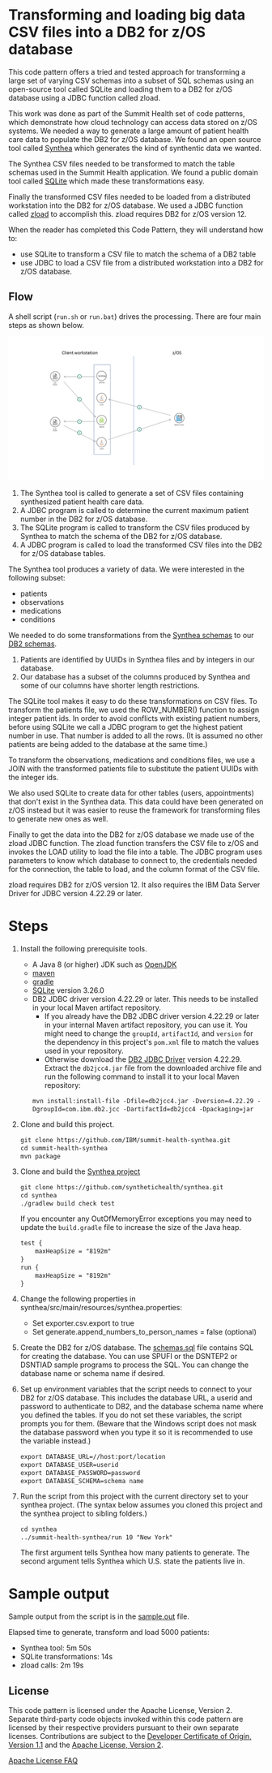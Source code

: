 # Transforming and loading big data CSV files into a DB2 for z/OS database

This code pattern offers a tried and tested approach for transforming a large set of varying CSV schemas into a subset of SQL schemas using an open-source tool called SQLite
and loading them to a DB2 for z/OS database using a JDBC function called zload.

This work was done as part of the Summit Health set of code patterns, which demonstrate how cloud technology can access data stored on z/OS systems.
We needed a way to generate a large amount of patient health care data to populate the DB2 for z/OS database.
We found an open source tool called [Synthea](https://github.com/synthetichealth/synthea/) which generates the kind of synthentic data we wanted.

The Synthea CSV files needed to be transformed to match the table schemas used in the Summit Health application.
We found a public domain tool called [SQLite](https://www.SQLite.org/index.html) which made these transformations easy.

Finally the transformed CSV files needed to be loaded from a distributed workstation into the DB2 for z/OS database.
We used a JDBC function called [zload](https://www.ibm.com/support/knowledgecenter/en/SSEPGG_11.1.0/com.ibm.db2.luw.apdv.java.doc/src/tpc/imjcc_tjv00027.html) to accomplish this.
zload requires DB2 for z/OS version 12.

When the reader has completed this Code Pattern, they will understand how to:

* use SQLite to transform a CSV file to match the schema of a DB2 table
* use JDBC to load a CSV file from a distributed workstation into a DB2 for z/OS database.

## Flow

A shell script (`run.sh` or `run.bat`) drives the processing.  There are four main steps as shown below.

![](doc/source/images/architecture.png)

1. The Synthea tool is called to generate a set of CSV files containing synthesized patient health care data.
2. A JDBC program is called to determine the current maximum patient number in the DB2 for z/OS database.
3. The SQLite program is called to transform the CSV files produced by Synthea to match the schema of the DB2 for z/OS database.
4. A JDBC program is called to load the transformed CSV files into the DB2 for z/OS database tables.

The Synthea tool produces a variety of data.  We were interested in the following subset:
* patients
* observations
* medications
* conditions

We needed to do some transformations from the [Synthea schemas](https://github.com/synthetichealth/synthea/wiki/CSV-File-Data-Dictionary) to our [DB2 schemas](schemas.sql).
1. Patients are identified by UUIDs in Synthea files and by integers in our database.
2. Our database has a subset of the columns produced by Synthea and some of our columns have shorter length restrictions.

The SQLite tool makes it easy to do these transformations on CSV files.
To transform the patients file, we used the ROW_NUMBER() function to assign integer patient ids.
In order to avoid conflicts with existing patient numbers, before using SQLite we call a JDBC program to get the highest patient number in use.
That number is added to all the rows.
(It is assumed no other patients are being added to the database at the same time.)

To transform the observations, medications and conditions files, we use a JOIN with the transformed patients file to substitute the
patient UUIDs with the integer ids.

We also used SQLite to create data for other tables (users, appointments) that don't exist in the Synthea data.
This data could have been generated on z/OS instead but it was easier to reuse the framework for transforming files
to generate new ones as well.

Finally to get the data into the DB2 for z/OS database we made use of the zload JDBC function.
The zload function transfers the CSV file to z/OS and invokes the LOAD utility to load the file into a table.
The JDBC program uses parameters to know which database to connect to, the credentials needed for the connection,
the table to load, and the column format of the CSV file.

zload requires DB2 for z/OS version 12.
It also requires the IBM Data Server Driver for JDBC version 4.22.29 or later.

# Steps

1. Install the following prerequisite tools.
    * A Java 8 (or higher) JDK such as [OpenJDK](https://openjdk.java.net/install/index.html)
    * [maven](https://maven.apache.org/download.cgi)
    * [gradle](https://gradle.org/install/)
    * [SQLite](https://SQLite.org/download.html) version 3.26.0 
    * DB2 JDBC driver version 4.22.29 or later.  This needs to be installed in your local Maven artifact repository.
        * If you already have the DB2 JDBC driver version 4.22.29 or later in your internal Maven artifact repository, you can use it.
        You might need to change the `groupId`, `artifactId`, and `version` for the dependency in this project's `pom.xml` file to match the values used in your repository.
        * Otherwise download the [DB2 JDBC Driver](http://www-01.ibm.com/support/docview.wss?uid=swg21363866) version 4.22.29.  Extract the `db2jcc4.jar` file from the downloaded archive file
        and run the following command to install it to your local Maven repository:
        ```
        mvn install:install-file -Dfile=db2jcc4.jar -Dversion=4.22.29 -DgroupId=com.ibm.db2.jcc -DartifactId=db2jcc4 -Dpackaging=jar
        ```

2. Clone and build this project.
    ```
    git clone https://github.com/IBM/summit-health-synthea.git
    cd summit-health-synthea
    mvn package
    ```

3. Clone and build the [Synthea project](https://github.com/synthetichealth/synthea/)
    ```
    git clone https://github.com/synthetichealth/synthea.git
    cd synthea
    ./gradlew build check test
    ```

    If you encounter any OutOfMemoryError exceptions you may need to update the `build.gradle` file to increase the size of the Java heap.

    ```
    test {
        maxHeapSize = "8192m"
    }
    run {
        maxHeapSize = "8192m"
    }
    ```

4. Change the following properties in synthea/src/main/resources/synthea.properties:
    * Set exporter.csv.export to true
    * Set generate.append_numbers_to_person_names = false (optional)

5. Create the DB2 for z/OS database.  The [schemas.sql](schemas.sql) file contains SQL for creating the database.  You can use SPUFI
or the DSNTEP2 or DSNTIAD sample programs to process the SQL.  You can change the database name or schema name if desired.

6. Set up environment variables that the script needs to connect to your DB2 for z/OS database.
This includes the database URL, a userid and password to authenticate to DB2, and the database schema name where you defined the tables.
If you do not set these variables, the script prompts you for them.  (Beware that the Windows
script does not mask the database password when you type it so it is recommended to use the
variable instead.)

    ```
    export DATABASE_URL=//host:port/location
    export DATABASE_USER=userid
    export DATABASE_PASSWORD=password
    export DATABASE_SCHEMA=schema name
    ```

7. Run the script from this project with the current directory set to your synthea project.
(The syntax below assumes you cloned this project and the synthea project to sibling folders.)

    ```
    cd synthea
    ../summit-health-synthea/run 10 "New York"
    ```

    The first argument tells Synthea how many patients to generate.
    The second argument tells Synthea which U.S. state the patients live in.

# Sample output

Sample output from the script is in the [sample.out](sample.out) file.

Elapsed time to generate, transform and load 5000 patients:
* Synthea tool:  5m 50s
* SQLite transformations:  14s
* zload calls:  2m 19s

## License

This code pattern is licensed under the Apache License, Version 2.
Separate third-party code objects invoked within this code pattern are licensed by their respective providers pursuant to their own separate licenses.
Contributions are subject to the [Developer Certificate of Origin, Version 1.1](https://developercertificate.org/) and the [Apache License, Version 2](https://www.apache.org/licenses/LICENSE-2.0.txt).

[Apache License FAQ](https://www.apache.org/foundation/license-faq.html#WhatDoesItMEAN)
